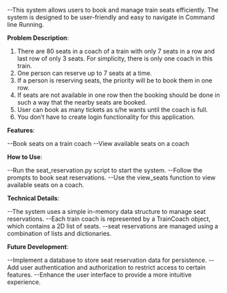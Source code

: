 --This system allows users to book and manage train seats efficiently. The system is designed to be user-friendly and easy to navigate in Command line Running.


**Problem Description**:

1. There are 80 seats in a coach of a train with only 7 seats in a row and last row of only 3
seats. For simplicity, there is only one coach in this train.
2. One person can reserve up to 7 seats at a time.
3. If a person is reserving seats, the priority will be to book them in one row.
4. If seats are not available in one row then the booking should be done in such a way that the
nearby seats are booked.
5. User can book as many tickets as s/he wants until the coach is full.
6. You don’t have to create login functionality for this application.

**Features**:

--Book seats on a train coach
--View available seats on a coach


**How to Use**:

--Run the seat_reservation.py script to start the system.
--Follow the prompts to book  seat reservations.
--Use the view_seats function to view available seats on a coach.

**Technical Details**:

--The system uses a simple in-memory data structure to manage seat reservations.
--Each train coach is represented by a TrainCoach object, which contains a 2D list of seats.
--seat reservations are managed using a combination of lists and dictionaries.

**Future Development**:

--Implement a database to store seat reservation data for persistence.
--Add user authentication and authorization to restrict access to certain features.
--Enhance the user interface to provide a more intuitive experience.
